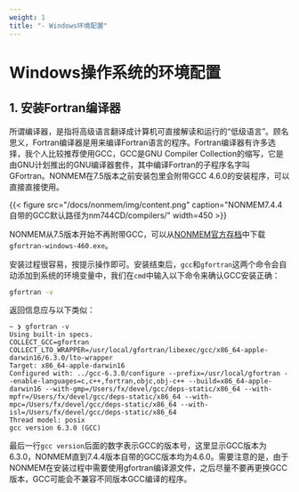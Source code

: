 ```yaml
---
weight: 1
title: "- Windows环境配置"
---
```

<!-- <font style="font-size:2em">Windows操作系统的环境配置</font> -->

# Windows操作系统的环境配置

## 1. 安装Fortran编译器
所谓编译器，是指将高级语言翻译成计算机可直接解读和运行的“低级语言”。顾名思义，Fortran编译器是用来编译Fortran语言的程序。Fortran编译器有许多选择，我个人比较推荐使用GCC，GCC是GNU Compiler Collection的缩写，它是由GNU计划推出的GNU编译器套件，其中编译Fortran的子程序名字叫GFortran。NONMEM在7.5版本之前安装包里会附带GCC 4.6.0的安装程序，可以直接直接使用。

{{< figure src="/docs/nonmem/img/content.png" caption="NONMEM7.4.4自带的GCC默认路径为nm744CD/compilers/" width=450 >}}

NONMEM从7.5版本开始不再附带GCC，可以从[NONMEM官方存档](https://nonmem.iconplc.com/#/compilers)中下载`gfortran-windows-460.exe`。

安装过程很容易，按提示操作即可。安装结束后，`gcc`和`gfortran`这两个命令会自动添加到系统的环境变量中，我们在`cmd`中输入以下命令来确认GCC安装正确：

```cmd
gfortran -v
````
返回信息应与以下类似：
```dos
~ ❯ gfortran -v
Using built-in specs.
COLLECT_GCC=gfortran
COLLECT_LTO_WRAPPER=/usr/local/gfortran/libexec/gcc/x86_64-apple-darwin16/6.3.0/lto-wrapper
Target: x86_64-apple-darwin16
Configured with: ../gcc-6.3.0/configure --prefix=/usr/local/gfortran --enable-languages=c,c++,fortran,objc,obj-c++ --build=x86_64-apple-darwin16 --with-gmp=/Users/fx/devel/gcc/deps-static/x86_64 --with-mpfr=/Users/fx/devel/gcc/deps-static/x86_64 --with-mpc=/Users/fx/devel/gcc/deps-static/x86_64 --with-isl=/Users/fx/devel/gcc/deps-static/x86_64
Thread model: posix
gcc version 6.3.0 (GCC)
```

最后一行`gcc version`后面的数字表示GCC的版本号，这里显示GCC版本为6.3.0，NONMEM直到7.4.4版本自带的GCC版本均为4.6.0。需要注意的是，由于NONMEM在安装过程中需要使用gfortran编译源文件，之后尽量不要再更换GCC版本，GCC可能会不兼容不同版本GCC编译的程序。